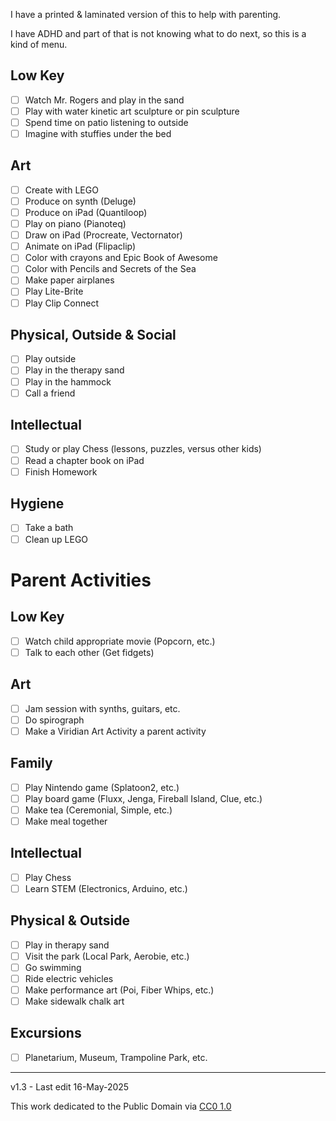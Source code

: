 ﻿I have a printed & laminated version of this to help with parenting. 

I have ADHD and part of that is not knowing what to do next, so this is a kind of menu.

## Low Key
- [ ] Watch Mr. Rogers and play in the sand
- [ ] Play with water kinetic art sculpture or pin sculpture
- [ ] Spend time on patio listening to outside
- [ ] Imagine with stuffies under the bed
## Art
- [ ] Create with LEGO
- [ ] Produce on synth (Deluge)
- [ ] Produce on iPad (Quantiloop)
- [ ] Play on piano (Pianoteq)
- [ ] Draw on iPad (Procreate, Vectornator)
- [ ] Animate on iPad (Flipaclip)
- [ ] Color with crayons and Epic Book of Awesome
- [ ] Color with Pencils and Secrets of the Sea
- [ ] Make paper airplanes
- [ ] Play Lite-Brite
- [ ] Play Clip Connect
## Physical, Outside & Social
- [ ] Play outside
- [ ] Play in the therapy sand  
- [ ] Play in the hammock
- [ ] Call a friend
## Intellectual
- [ ] Study or play Chess (lessons, puzzles, versus other kids)
- [ ] Read a chapter book on iPad
- [ ] Finish Homework
## Hygiene
- [ ] Take a bath
- [ ] Clean up LEGO
# Parent Activities
## Low Key
- [ ] Watch child appropriate movie (Popcorn, etc.)
- [ ] Talk to each other (Get fidgets)
## Art
- [ ] Jam session with synths, guitars, etc.
- [ ] Do spirograph
- [ ] Make a Viridian Art Activity a parent activity
## Family
- [ ] Play Nintendo game (Splatoon2, etc.)
- [ ] Play board game (Fluxx, Jenga, Fireball Island, Clue, etc.)
- [ ] Make tea (Ceremonial, Simple, etc.)
- [ ] Make meal together
## Intellectual
- [ ] Play Chess
- [ ] Learn STEM (Electronics, Arduino, etc.)
## Physical & Outside
- [ ] Play in therapy sand
- [ ] Visit the park (Local Park, Aerobie, etc.)
- [ ] Go swimming
- [ ] Ride electric vehicles
- [ ] Make performance art (Poi, Fiber Whips, etc.)
- [ ] Make sidewalk chalk art
## Excursions
- [ ] Planetarium, Museum, Trampoline Park, etc.

-----

v1.3 - Last edit 16-May-2025

This work dedicated to the Public Domain via [CC0 1.0](https://creativecommons.org/publicdomain/zero/1.0/)
